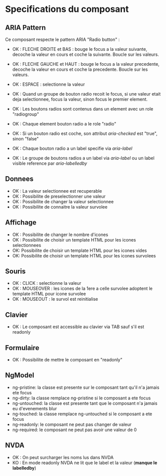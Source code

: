Specifications du composant
===========================

ARIA Pattern
------------
Ce composant respecte le pattern ARIA "Radio button" :
* OK : FLECHE DROITE et BAS : bouge le focus a la valeur suivante, decoche la valeur en cours et coche la suivante. Boucle sur les valeurs.
* OK : FLECHE GAUCHE et HAUT : bouge le focus a la valeur precedente, decoche la valeur en cours et coche la precedente. Boucle sur les valeurs.
* OK : ESPACE : selectionne la valeur

* OK : Quand un groupe de bouton radio recoit le focus, si une valeur etait deja selectionnee, focus la valeur, sinon focus le premier element.
* OK : Les boutons radios sont contenus dans un element avec un role "radiogroup"
* OK : Chaque element bouton radio a le role "radio"
* OK : Si un bouton radio est coche, son attribut *aria-checked* est "true", sinon "false"
* OK : Chaque bouton radio a un label specifie via *aria-label*
* OK : Le groupe de boutons radios a un label via *aria-label* ou un label visible reference par *aria-labelledby*

Donnees
-------
* OK : La valeur selectionnee est recuperable
* OK : Possibilite de preselectionner une valeur
* OK : Possibilite de changer la valeur selectionnee
* OK : Possibilite de connaitre la valeur survolee

Affichage
---------
* OK : Possibilite de changer le nombre d'icones
* OK : Possibilite de choisir un template HTML pour les icones selectionnees
* OK: Possibilite de choisir un template HTML pour les icones vides
* OK: Possibilite de choisir un template HTML pour les icones survolees

Souris
------
* OK : CLICK : selectionne la valeur
* OK : MOUSEOVER : les icones de la 1ere a celle survolee adoptent le template HTML pour icone survolee
* OK : MOUSEOUT : le survol est reinitialise

Clavier
-------
* OK : Le composant est accessible au clavier via TAB sauf s'il est readonly

Formulaire
----------
* OK : Possibilite de mettre le composant en "readonly"

NgModel
-------
- ng-pristine: la classe est presente sur le composant tant qu'il n'a jamais ete focus
- ng-dirty: la classe remplace ng-pristine si le composant a ete focus
- ng-untouched: la classe est presente tant que le composant n'a jamais eu d'evenements blur
- ng-touched: la classe remplace ng-untouched si le composant a ete focus
- ng-readonly: le composant ne peut pas changer de valeur
- ng-required: le composant ne peut pas avoir une valeur de 0

NVDA
----
* OK : On peut surcharger les noms lus dans NVDA
* KO : En mode readonly NVDA ne lit que le label et la valeur (**manque le labelledby**)
